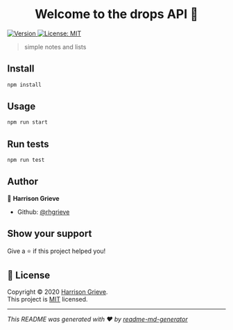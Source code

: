 <h1 align="center">Welcome to the drops API 👋</h1>
<p>
  <a href="https://www.npmjs.com/package/drops" target="_blank">
    <img alt="Version" src="https://img.shields.io/npm/v/drops.svg">
  </a>
  <a href="https://opensource.org/licenses/MIT" target="_blank">
    <img alt="License: MIT" src="https://img.shields.io/badge/License-MIT-yellow.svg" />
  </a>
</p>

> simple notes and lists

## Install

```sh
npm install
```

## Usage

```sh
npm run start
```

## Run tests

```sh
npm run test
```

## Author

👤 **Harrison Grieve**

- Github: [@rhgrieve](https://github.com/rhgrieve)

## Show your support

Give a ⭐️ if this project helped you!

## 📝 License

Copyright © 2020 [Harrison Grieve](https://github.com/rhgrieve).<br />
This project is [MIT](https://opensource.org/licenses/MIT) licensed.

---

_This README was generated with ❤️ by [readme-md-generator](https://github.com/kefranabg/readme-md-generator)_
